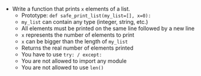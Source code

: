 - Write a function that prints ```x``` elements of a list.
	- Prototype: ```def safe_print_list(my_list=[], x=0):```
	- ```my_list``` can contain any type (integer, string, etc.)
	- All elements must be printed on the same line followed by a new line
	- ```x``` represents the number of elements to print
	- ```x``` can be bigger than the length of ```my_list```
	- Returns the real number of elements printed
	- You have to use ```try: / except:```
	- You are not allowed to import any module
	- You are not allowed to use ```len()```
